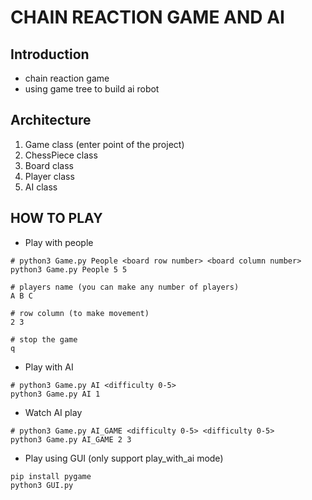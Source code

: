 # CHAIN REACTION GAME AND AI

## Introduction
- chain reaction game 
- using game tree to build ai robot

## Architecture
1. Game class (enter point of the project)
2. ChessPiece class
3. Board class 
4. Player class
5. AI class

## HOW TO PLAY

- Play with people
```
# python3 Game.py People <board row number> <board column number>
python3 Game.py People 5 5

# players name (you can make any number of players)
A B C

# row column (to make movement)
2 3

# stop the game
q

```

- Play with AI
```
# python3 Game.py AI <difficulty 0-5>
python3 Game.py AI 1

```

- Watch AI play
```
# python3 Game.py AI_GAME <difficulty 0-5> <difficulty 0-5>
python3 Game.py AI_GAME 2 3
```

- Play using GUI (only support play_with_ai mode)
```
pip install pygame
python3 GUI.py
```